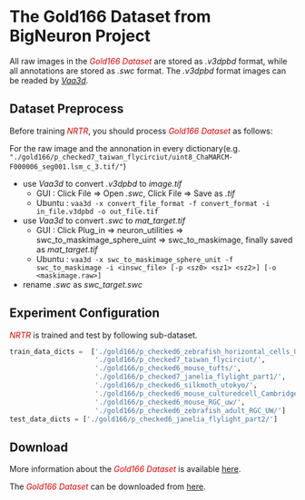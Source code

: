 # The Gold166 Dataset from BigNeuron Project
All raw images in the <font color="#dd0000">_Gold166 Dataset_</font> are stored as _.v3dpbd_ format, while all annotations are stored as _.swc_ format. The _.v3dpbd_ format images can be readed by [_Vaa3d_](https://github.com/Vaa3D/Vaa3D_Wiki). 

## Dataset Preprocess
Before training <font color="#dd0000">_NRTR_</font>, you should process <font color="#dd0000">_Gold166 Dataset_</font> as follows:

For the raw image and the annonation in every dictionary(e.g. `"./gold166/p_checked7_taiwan_flycirciut/uint8_ChaMARCM-F000006_seg001.lsm_c_3.tif/"`)
* use _Vaa3d_ to convert _.v3dpbd_ to _image.tif_
  * GUI : Click File $\Rightarrow$ Open _.swc_, Click File $\Rightarrow$ Save as _.tif_
  * Ubuntu : `vaa3d -x convert_file_format -f convert_format -i in_file.v3dpbd -o out_file.tif`
* use _Vaa3d_ to convert _.swc_ to _mat_target.tif_
  * GUI : Click Plug\_in $\Rightarrow$ neuron\_utilities $\Rightarrow$ swc\_to\_maskimage\_sphere\_uint $\Rightarrow$ swc\_to\_maskimage, finally saved as _mat\_target.tif_
  * Ubuntu : `vaa3d -x swc_to_maskimage_sphere_unit -f swc_to_maskimage -i <inswc_file> [-p <sz0> <sz1> <sz2>] [-o <maskimage.raw>]`
* rename _.swc_ as _swc_target.swc_

## Experiment Configuration
<font color="#dd0000">_NRTR_</font> is trained and test by following sub-dataset.
```python
train_data_dicts =  ['./gold166/p_checked6_zebrafish_horizontal_cells_UW/', 
                     './gold166/p_checked7_taiwan_flycirciut/', 
                     './gold166/p_checked6_mouse_tufts/', 
                     './gold166/p_checked7_janelia_flylight_part1/', 
                     './gold166/p_checked6_silkmoth_utokyo/',
                     './gold166/p_checked6_mouse_culturedcell_Cambridge_in_vivo_2_photon_PAGFP/',
                     './gold166/p_checked6_mouse_RGC_uw/', 
                     './gold166/p_checked6_zebrafish_adult_RGC_UW/']
test_data_dicts = ['./gold166/p_checked6_janelia_flylight_part2/']   
```
## Download

More information about the <font color="#dd0000">_Gold166 Dataset_</font> is available [here](
https://github.com/BigNeuron/BigNeuron-Wiki).

The <font color="#dd0000">_Gold166 Dataset_</font> can be downloaded from [here](
https://zenodo.org/record/168168/files/gold166.zip).